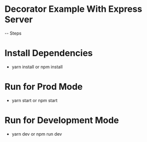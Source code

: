 # Decorator Example With Express Server

-- Steps

# Install Dependencies
- yarn install or npm install

# Run for Prod Mode
- yarn start or npm start

# Run for Development Mode
- yarn dev or npm run dev

